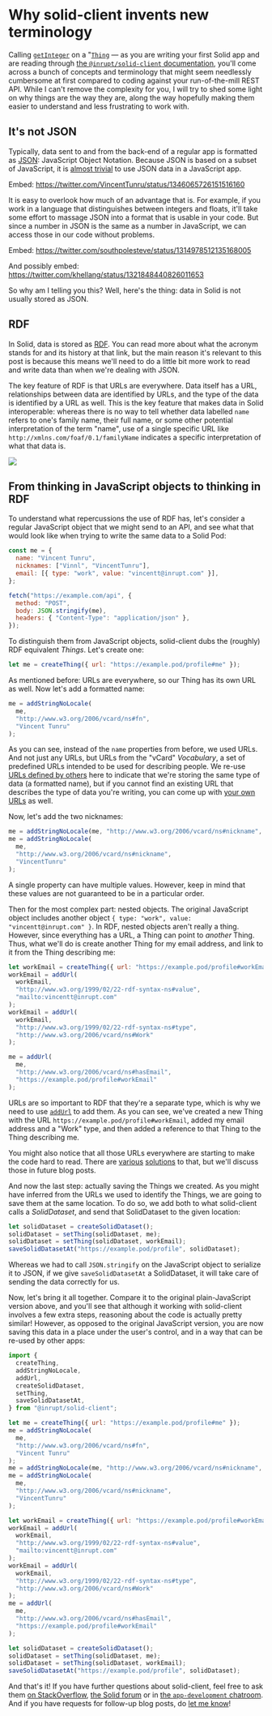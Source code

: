 # Why solid-client invents new terminology

Calling [`getInteger`](https://docs.inrupt.com/developer-tools/api/javascript/solid-client/modules/_thing_get_.html#getinteger) on a "[`Thing`](https://docs.inrupt.com/developer-tools/javascript/client-libraries/reference/glossary/#term-Thing) — as you are writing your first Solid app and are reading through [the `@inrupt/solid-client` documentation](https://docs.inrupt.com/developer-tools/javascript/client-libraries/tutorial/read-write-data/), you'll come across a bunch of concepts and terminology that might seem needlessly cumbersome at first compared to coding against your run-of-the-mill REST API. While I can't remove the complexity for you, I will try to shed some light on why things are the way they are, along the way hopefully making them easier to understand and less frustrating to work with.

## It's not JSON

Typically, data sent to and from the back-end of a regular app is formatted as [JSON](https://en.wikipedia.org/wiki/JSON): JavaScript Object Notation. Because JSON is based on a subset of JavaScript, it is [almost trivial](https://developer.mozilla.org/en-US/docs/Web/JavaScript/Reference/Global_Objects/JSON/parse) to use JSON data in a JavaScript app.

Embed: https://twitter.com/VincentTunru/status/1346065726151516160

It is easy to overlook how much of an advantage that is. For example, if you work in a language that distinguishes between integers and floats, it'll take some effort to massage JSON into a format that is usable in your code. But since a number in JSON is the same as a number in JavaScript, we can access those in our code without problems.

Embed: https://twitter.com/southpolesteve/status/1314978512135168005

And possibly embed: https://twitter.com/khellang/status/1321848440826011653

So why am I telling you this? Well, here's the thing: data in Solid is not usually stored as JSON.

## RDF

In Solid, data is stored as [RDF](https://en.wikipedia.org/wiki/Resource_Description_Framework). You can read more about what the acronym stands for and its history at that link, but the main reason it's relevant to this post is because this means we'll need to do a little bit more work to read and write data than when we're dealing with JSON.

The key feature of RDF is that URLs are everywhere. Data itself has a URL, relationships between data are identified by URLs, and the type of the data is identified by a URL as well. This is the key feature that makes data in Solid interoperable: whereas there is no way to tell whether data labelled `name` refers to one's family name, their full name, or some other potential interpretation of the term "name", use of a single specific URL like `http://xmlns.com/foaf/0.1/familyName` indicates a specific interpretation of what that data is.

![](https://i.imgur.com/Hb0hEbY.png)

## From thinking in JavaScript objects to thinking in RDF

To understand what repercussions the use of RDF has, let's consider a regular JavaScript object that we might send to an API, and see what that would look like when trying to write the same data to a Solid Pod:

```js
const me = {
  name: "Vincent Tunru",
  nicknames: ["Vinnl", "VincentTunru"],
  email: [{ type: "work", value: "vincentt@inrupt.com" }],
};

fetch("https://example.com/api", {
  method: "POST",
  body: JSON.stringify(me),
  headers: { "Content-Type": "application/json" },
});
```

To distinguish them from JavaScript objects, solid-client dubs the (roughly) RDF equivalent _Things_. Let's create one:

```js
let me = createThing({ url: "https://example.pod/profile#me" });
```

As mentioned before: URLs are everywhere, so our Thing has its own URL as well. Now let's add a formatted name:

```js
me = addStringNoLocale(
  me,
  "http://www.w3.org/2006/vcard/ns#fn",
  "Vincent Tunru"
);
```

As you can see, instead of the `name` properties from before, we used URLs. And not just any URLs, but URLs from the "vCard" _Vocabulary_, a set of predefined URLs intended to be used for describing people. We re-use [URLs defined by others](https://solidproject.org/developers/vocabularies/well-known) here to indicate that we're storing the same type of data (a formatted name), but if you cannot find an existing URL that describes the type of data you're writing, you can come up with [your own URLs](https://solidproject.org/developers/vocabularies/discover) as well.

Now, let's add the two nicknames:

```js
me = addStringNoLocale(me, "http://www.w3.org/2006/vcard/ns#nickname", "Vinnl");
me = addStringNoLocale(
  me,
  "http://www.w3.org/2006/vcard/ns#nickname",
  "VincentTunru"
);
```

A single property can have multiple values. However, keep in mind that these values are not guaranteed to be in a particular order.

<!--
A sensible follow-up question here would be how to add ordered lists,
but there still is no alignment on how to do that in RDF,
and hence no support for that in solid-client. Should we still mention it?
-->

Then for the most complex part: nested objects. The original JavaScript object includes another object `{ type: "work", value: "vincentt@inrupt.com" }`. In RDF, nested objects aren't really a thing. However, since everything has a URL, a Thing can point to _another_ Thing. Thus, what we'll do is create another Thing for my email address, and link to it from the Thing describing me:

```js
let workEmail = createThing({ url: "https://example.pod/profile#workEmail" });
workEmail = addUrl(
  workEmail,
  "http://www.w3.org/1999/02/22-rdf-syntax-ns#value",
  "mailto:vincentt@inrupt.com"
);
workEmail = addUrl(
  workEmail,
  "http://www.w3.org/1999/02/22-rdf-syntax-ns#type",
  "http://www.w3.org/2006/vcard/ns#Work"
);

me = addUrl(
  me,
  "http://www.w3.org/2006/vcard/ns#hasEmail",
  "https://example.pod/profile#workEmail"
);
```

URLs are so important to RDF that they're a separate type, which is why we need to use [`addUrl`](https://docs.inrupt.com/developer-tools/api/javascript/solid-client/modules/thing_add.html#addurl) to add them. As you can see, we've created a new Thing with the URL `https://example.pod/profile#workEmail`, added my email address and a "Work" type, and then added a reference to that Thing to the Thing describing me.

You might also notice that all those URLs everywhere are starting to make the code hard to read. There are [various](https://docs.inrupt.com/developer-tools/javascript/client-libraries/tutorial/use-vocabularies/) [solutions](https://www.npmjs.com/package/rdf-namespaces) to that, but we'll discuss those in future blog posts.

And now the last step: actually saving the Things we created. As you might have inferred from the URLs we used to identify the Things, we are going to save them at the same location. To do so, we add both to what solid-client calls a _SolidDataset_, and send that SolidDataset to the given location:

```js
let solidDataset = createSolidDataset();
solidDataset = setThing(solidDataset, me);
solidDataset = setThing(solidDataset, workEmail);
saveSolidDatasetAt("https://example.pod/profile", solidDataset);
```

Whereas we had to call `JSON.stringify` on the JavaScript object to serialize it to JSON, if we give `saveSolidDatasetAt` a SolidDataset, it will take care of sending the data correctly for us.

Now, let's bring it all together. Compare it to the original plain-JavaScript version above, and you'll see that although it working with solid-client involves a few extra steps, reasoning about the code is actually pretty similar! However, as opposed to the original JavaScript version, you are now saving this data in a place under the user's control, and in a way that can be re-used by other apps:

```js
import {
  createThing,
  addStringNoLocale,
  addUrl,
  createSolidDataset,
  setThing,
  saveSolidDatasetAt,
} from "@inrupt/solid-client";

let me = createThing({ url: "https://example.pod/profile#me" });
me = addStringNoLocale(
  me,
  "http://www.w3.org/2006/vcard/ns#fn",
  "Vincent Tunru"
);
me = addStringNoLocale(me, "http://www.w3.org/2006/vcard/ns#nickname", "Vinnl");
me = addStringNoLocale(
  me,
  "http://www.w3.org/2006/vcard/ns#nickname",
  "VincentTunru"
);

let workEmail = createThing({ url: "https://example.pod/profile#workEmail" });
workEmail = addUrl(
  workEmail,
  "http://www.w3.org/1999/02/22-rdf-syntax-ns#value",
  "mailto:vincentt@inrupt.com"
);
workEmail = addUrl(
  workEmail,
  "http://www.w3.org/1999/02/22-rdf-syntax-ns#type",
  "http://www.w3.org/2006/vcard/ns#Work"
);
me = addUrl(
  me,
  "http://www.w3.org/2006/vcard/ns#hasEmail",
  "https://example.pod/profile#workEmail"
);

let solidDataset = createSolidDataset();
solidDataset = setThing(solidDataset, me);
solidDataset = setThing(solidDataset, workEmail);
saveSolidDatasetAt("https://example.pod/profile", solidDataset);
```

And that's it! If you have further questions about solid-client, feel free to ask them [on StackOverflow](https://stackoverflow.com/questions/tagged/solid), [the Solid forum](https://forum.solidproject.org/c/build-a-solid-app/solid-app-development-faqs/6) or in [the `app-development` chatroom](https://gitter.im/solid/app-development). And if you have requests for follow-up blog posts, do [let me know](mailto:vincentt@inrupt.com)!
